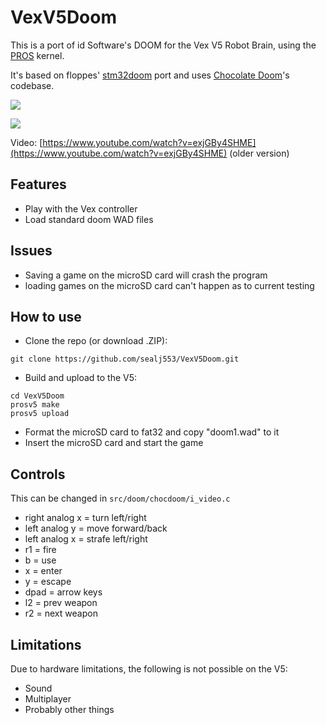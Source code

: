 # VexV5Doom

This is a port of id Software's DOOM for the Vex V5 Robot Brain, using the [PROS](https://github.com/purduesigbots/pros) kernel.

It's based on floppes' [stm32doom](https://github.com/floppes/stm32doom) port and uses [Chocolate Doom](https://github.com/chocolate-doom/chocolate-doom)'s codebase.


![](https://raw.githubusercontent.com/sealj553/VexV5Doom/master/img/title.jpg)


![](https://raw.githubusercontent.com/sealj553/VexV5Doom/master/img/gameplay.jpg)

Video: [https://www.youtube.com/watch?v=exjGBy4SHME](https://www.youtube.com/watch?v=exjGBy4SHME) (older version)


## Features
* Play with the Vex controller
* Load standard doom WAD files

## Issues
* Saving a game on the microSD card will crash the program
* loading games on the microSD card can't happen as to current testing

## How to use
* Clone the repo (or download .ZIP):
````
git clone https://github.com/sealj553/VexV5Doom.git
````
* Build and upload to the V5:
````
cd VexV5Doom
prosv5 make
prosv5 upload
````
* Format the microSD card to fat32 and copy "doom1.wad" to it
* Insert the microSD card and start the game

## Controls
This can be changed in `src/doom/chocdoom/i_video.c`

* right analog x = turn left/right
* left analog y = move forward/back
* left analog x = strafe left/right
* r1 = fire
* b = use
* x = enter
* y = escape
* dpad = arrow keys
* l2 = prev weapon
* r2 = next weapon

## Limitations
Due to hardware limitations, the following is not possible on the V5:
* Sound
* Multiplayer
* Probably other things
